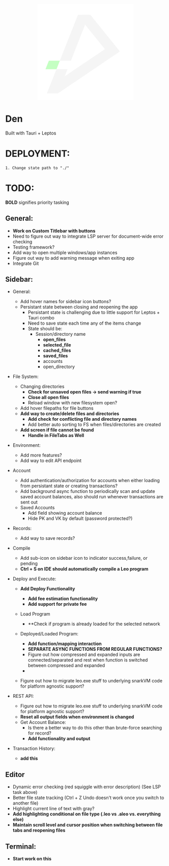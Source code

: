 <p align="center"> 
    <img alt="den" width="300" src="./src-tauri/icons/den.png">
</p>

# Den

Built with Tauri + Leptos

# DEPLOYMENT:
    1. Change state path to "./"

# TODO:

**BOLD** signifies priority tasking

## General:
- **Work on Custom Titlebar with buttons**
- Need to figure out way to integrate LSP server for document-wide error checking
- Testing framework?
- Add way to open multiple windows/app instances
- Figure out way to add warning message when exiting app
- Integrate Git

## Sidebar:
- General:
    - Add hover names for sidebar icon buttons?
    - Persistant state between closing and reopening the app
        - Persistant state is challenging due to little support for Leptos + Tauri combo
        - Need to save state each time any of the items change
        - State should be:
            - Session/directory name
                - **open_files**
                - **selected_file**
                - **cached_files**
                - **saved_files**
                - accounts
                - open_directory
- File System:
    - Changing directories
        - **Check for unsaved open files -> send warning if true**
        - **Close all open files**
        - Reload window with new filesystem open?
    - Add hover filepaths for file buttons
    - **Add way to create/delete files and directories**
        - **Add check for conflicting file and directory names**
        - Add better auto sorting to FS when files/directories are created
    - **Add screen if file cannot be found**
        - **Handle in FileTabs as Well**

- Environment:
    - Add more features?
    - Add way to edit API endpoint
- Account
    - Add authentication/authorization for accounts when either loading from persistant state or creating transactions?
    - Add background async function to periodically scan and update saved account balances, also should run whenever transactions are sent out
    - Saved Accounts
        - Add field showing account balance
        - Hide PK and VK by default (password protected?)
- Records:
    - Add way to save records?
- Compile
    - Add sub-icon on sidebar icon to indicator success,failure, or pending
    - **Ctrl + S on IDE should automatically compile a Leo program**
- Deploy and Execute:
    - **Add Deploy Functionality**
        - **Add fee estimation functionality**
        - **Add support for private fee**
    - Load Program
        - **Check if program is already loaded for the selected network
    - Deployed/Loaded Program:
        - **Add function/mapping interaction**
        - **SEPARATE ASYNC FUNCTIONS FROM REGULAR FUNCTIONS?**
        - Figure out how compressed and expanded inputs are connected/separated and rest when function is switched between compressed and expanded
        -

    - Figure out how to migrate leo.exe stuff to underlying snarkVM code for platform agnostic support?
- REST API:
    - Figure out how to migrate leo.exe stuff to underlying snarkVM code for platform agnostic support?
    - **Reset all output fields when environment is changed**
    - Get Account Balance:
        - Is there a better way to do this other than brute-force searching for record?
        - **Add functionality and output**

- Transaction History:
    - **add this**

## Editor
- Dynamic error checking (red squiggle with error description) (See LSP task above)
- Better file state tracking (Ctrl + Z Undo doesn't work once you switch to another file)
- Highlight current line of text with gray?
- **Add highlighting conditional on file type (.leo vs .aleo vs. everything else)**
- **Maintain scroll level and cursor position when switching between file tabs and reopening files**

## Terminal:
- **Start work on this**




